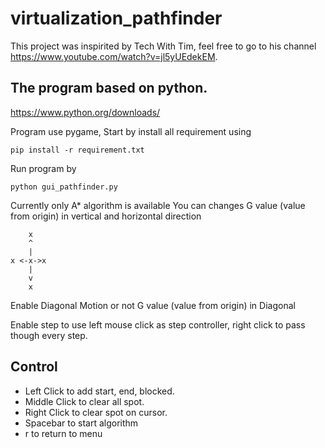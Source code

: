 # virtualization_pathfinder
This project was inspirited by Tech With Tim, feel free to go to his channel https://www.youtube.com/watch?v=jl5yUEdekEM.

## The program based on python.
https://www.python.org/downloads/

Program use pygame,
Start by install all requirement using 
```
pip install -r requirement.txt
```
Run program by
```
python gui_pathfinder.py
```
Currently only A* algorithm is available
You can changes G value (value from origin) in vertical and horizontal direction

```
    x
    ^
    |
x <-x->x
    |
    v
    x
```

Enable Diagonal Motion or not
G value (value from origin) in Diagonal

Enable step to use left mouse click as step controller, right click to pass though every step.
## Control
* Left Click to add start, end, blocked.
* Middle Click to clear all spot.
* Right Click to clear spot on cursor.
* Spacebar to start algorithm
* r to return to menu
